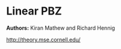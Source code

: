 Linear PBZ
==========================================

**Authors:** Kiran Mathew and Richard Hennig

http://theory.mse.cornell.edu/

